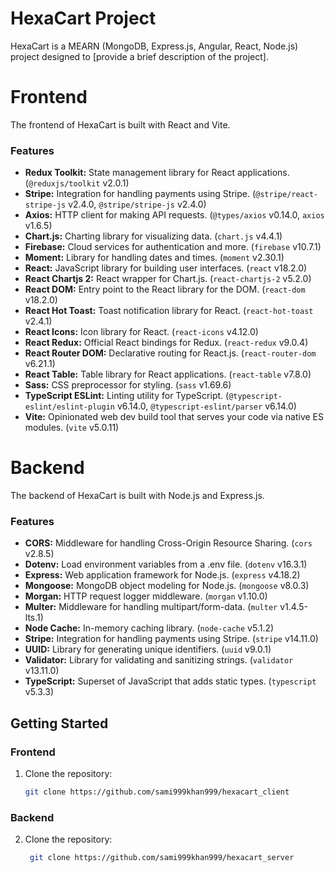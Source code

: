 # HexaCart Project

HexaCart is a MEARN (MongoDB, Express.js, Angular, React, Node.js) project designed to [provide a brief description of the project].

# Frontend

The frontend of HexaCart is built with React and Vite.

### Features

- **Redux Toolkit:** State management library for React applications. (`@reduxjs/toolkit` v2.0.1)
- **Stripe:** Integration for handling payments using Stripe. (`@stripe/react-stripe-js` v2.4.0, `@stripe/stripe-js` v2.4.0)
- **Axios:** HTTP client for making API requests. (`@types/axios` v0.14.0, `axios` v1.6.5)
- **Chart.js:** Charting library for visualizing data. (`chart.js` v4.4.1)
- **Firebase:** Cloud services for authentication and more. (`firebase` v10.7.1)
- **Moment:** Library for handling dates and times. (`moment` v2.30.1)
- **React:** JavaScript library for building user interfaces. (`react` v18.2.0)
- **React Chartjs 2:** React wrapper for Chart.js. (`react-chartjs-2` v5.2.0)
- **React DOM:** Entry point to the React library for the DOM. (`react-dom` v18.2.0)
- **React Hot Toast:** Toast notification library for React. (`react-hot-toast` v2.4.1)
- **React Icons:** Icon library for React. (`react-icons` v4.12.0)
- **React Redux:** Official React bindings for Redux. (`react-redux` v9.0.4)
- **React Router DOM:** Declarative routing for React.js. (`react-router-dom` v6.21.1)
- **React Table:** Table library for React applications. (`react-table` v7.8.0)
- **Sass:** CSS preprocessor for styling. (`sass` v1.69.6)
- **TypeScript ESLint:** Linting utility for TypeScript. (`@typescript-eslint/eslint-plugin` v6.14.0, `@typescript-eslint/parser` v6.14.0)
- **Vite:** Opinionated web dev build tool that serves your code via native ES modules. (`vite` v5.0.11)

# Backend

The backend of HexaCart is built with Node.js and Express.js.

### Features

- **CORS:** Middleware for handling Cross-Origin Resource Sharing. (`cors` v2.8.5)
- **Dotenv:** Load environment variables from a .env file. (`dotenv` v16.3.1)
- **Express:** Web application framework for Node.js. (`express` v4.18.2)
- **Mongoose:** MongoDB object modeling for Node.js. (`mongoose` v8.0.3)
- **Morgan:** HTTP request logger middleware. (`morgan` v1.10.0)
- **Multer:** Middleware for handling multipart/form-data. (`multer` v1.4.5-lts.1)
- **Node Cache:** In-memory caching library. (`node-cache` v5.1.2)
- **Stripe:** Integration for handling payments using Stripe. (`stripe` v14.11.0)
- **UUID:** Library for generating unique identifiers. (`uuid` v9.0.1)
- **Validator:** Library for validating and sanitizing strings. (`validator` v13.11.0)
- **TypeScript:** Superset of JavaScript that adds static types. (`typescript` v5.3.3)

## Getting Started

### Frontend

1. Clone the repository:

   ```bash
   git clone https://github.com/sami999khan999/hexacart_client

### Backend

2. Clone the repository:

   ```bash
    git clone https://github.com/sami999khan999/hexacart_server
